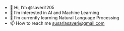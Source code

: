 - 👋 Hi, I’m @saveri1205
- 👀 I’m interested in AI and Machine Learning
- 🌱 I’m currently learning Natural Language Processing
- 📫 How to reach me susarlasaveri@gmail.com

<!---
saveri1205/saveri1205 is a ✨ special ✨ repository because its `README.md` (this file) appears on your GitHub profile.
You can click the Preview link to take a look at your changes.
--->
